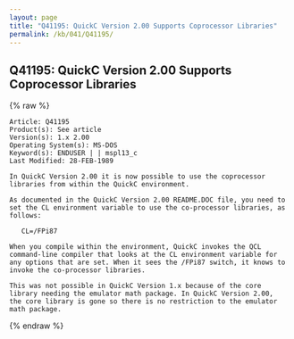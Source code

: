 ```yaml
---
layout: page
title: "Q41195: QuickC Version 2.00 Supports Coprocessor Libraries"
permalink: /kb/041/Q41195/
---
```


## Q41195: QuickC Version 2.00 Supports Coprocessor Libraries

{% raw %}

	Article: Q41195
	Product(s): See article
	Version(s): 1.x 2.00
	Operating System(s): MS-DOS
	Keyword(s): ENDUSER | | mspl13_c
	Last Modified: 28-FEB-1989
	
	In QuickC Version 2.00 it is now possible to use the coprocessor
	libraries from within the QuickC environment.
	
	As documented in the QuickC Version 2.00 README.DOC file, you need to
	set the CL environment variable to use the co-processor libraries, as
	follows:
	
	   CL=/FPi87
	
	When you compile within the environment, QuickC invokes the QCL
	command-line compiler that looks at the CL environment variable for
	any options that are set. When it sees the /FPi87 switch, it knows to
	invoke the co-processor libraries.
	
	This was not possible in QuickC Version 1.x because of the core
	library needing the emulator math package. In QuickC Version 2.00,
	the core library is gone so there is no restriction to the emulator
	math package.

{% endraw %}
